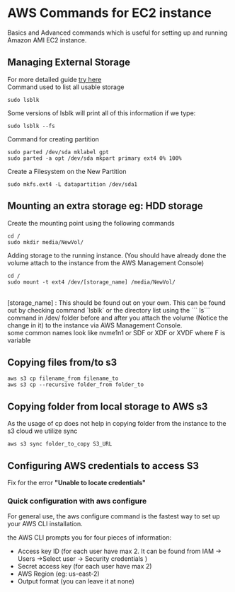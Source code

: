 
# AWS Commands for EC2 instance
 
Basics and Advanced commands which is useful for setting up and running Amazon AMI EC2 instance.   

## Managing External Storage  
  
For more detailed guide [try here](https://www.digitalocean.com/community/tutorials/how-to-partition-and-format-storage-devices-in-linux)  
Command used to list all usable storage  
```
sudo lsblk
```  
Some versions of lsblk will print all of this information if we type:
```
sudo lsblk --fs
```
Command for creating partition
```
sudo parted /dev/sda mklabel gpt
sudo parted -a opt /dev/sda mkpart primary ext4 0% 100%
```  

Create a Filesystem on the New Partition
```
sudo mkfs.ext4 -L datapartition /dev/sda1
``` 
  

## Mounting an extra storage eg: HDD storage  

Create the mounting point using the following commands  
```
cd /
sudo mkdir media/NewVol/
```
Adding storage to the running instance. (You should have already done the volume attach to the instance from the AWS Management Console)
```
cd /
sudo mount -t ext4 /dev/[storage_name] /media/NewVol/
``` 
<br>
[storage_name] 
: This should be found out on your own. This can be found out by checking command `lsblk` or the directory list using the ``` ls``` command in /dev/ folder before and after you attach the volume (Notice the change in it) to the instance via AWS Management Console.
<br>some common names look like nvme1n1 or SDF or XDF or XVDF where F is variable
  


## Copying files from/to s3 
```
aws s3 cp filename_from filename_to  
aws s3 cp --recursive folder_from folder_to  
```

## Copying folder from local storage to AWS s3 
As the usage of cp does not help in copying folder from the instance to the s3 cloud we utilize sync <br>
```
aws s3 sync folder_to_copy S3_URL 
```

## Configuring AWS credentials to access S3  
Fix for the error **"Unable to locate credentials"**  

### Quick configuration with aws configure

For general use, the aws configure command is the fastest way to set up your AWS CLI installation.  

the AWS CLI prompts you for four pieces of information:
- Access key ID (for each user have max 2. It can be found from IAM -> Users ->Select user -> Security credentials )
- Secret access key (for each user have max 2)
- AWS Region (eg: us-east-2)
- Output format  (you can leave it at none)

  




